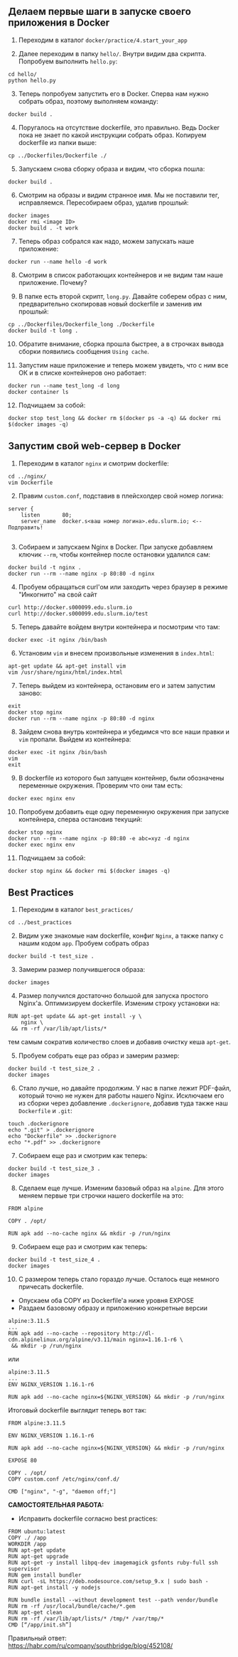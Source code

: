 ## Делаем первые шаги в запуске своего приложения в Docker

1. Переходим в каталог `docker/practice/4.start_your_app`

2. Далее переходим в папку `hello/`. Внутри видим два скрипта. Попробуем выполнить `hello.py`:

```
cd hello/
python hello.py
```

3. Теперь попробуем запустить его в Docker. Сперва нам нужно собрать образ, поэтому выполняем команду:

```
docker build .
```

4. Поругалось на отсутствие dockerfile, это правильно. Ведь Docker пока не знает по какой инструкции собрать образ. Копируем dockerfile из папки выше:

```
cp ../Dockerfiles/Dockerfile ./
```

5. Запускаем снова сборку образа и видим, что сборка пошла:

```
docker build .
```

6. Смотрим на образы и видим странное имя. Мы не поставили тег, исправляемся. Пересобираем образ, удалив прошлый:

```
docker images
docker rmi <image ID>
docker build . -t work
```

7. Теперь образ собрался как надо, можем запускать наше приложение:

```
docker run --name hello -d work
```

8. Смотрим в список работающих контейнеров и не видим там наше приложение. Почему?

9. В папке есть второй скрипт, `long.py`. Давайте соберем образ с ним, предварительно скопировав новый dockerfile и заменив им прошлый:

```
cp ../Dockerfiles/Dockerfile_long ./Dockerfile
docker build -t long .
```

10. Обратите внимание, сборка прошла быстрее, а в строчках вывода сборки появились сообщения `Using cache`.

11. Запустим наше приложение и теперь можем увидеть, что с ним все ОК и в списке контейнеров оно работает:

```
docker run --name test_long -d long
docker container ls
```

12. Подчищаем за собой:

```
docker stop test_long && docker rm $(docker ps -a -q) && docker rmi $(docker images -q)
```

## Запустим свой web-сервер в Docker

1. Переходим в каталог `nginx` и смотрим dockerfile:

```
cd ../nginx/
vim Dockerfile
```

2. Правим `custom.conf`, подставив в плейсхолдер свой номер логина:

```
server {
    listen       80;
    server_name  docker.s<ваш номер логина>.edu.slurm.io; <-- Подправить!


```

3. Собираем и запускаем Nginx в Docker. При запуске добавляем ключик `--rm`, чтобы контейнер после остановки удалился сам:

```
docker build -t nginx .
docker run --rm --name nginx -p 80:80 -d nginx
```

4. Пробуем обращаться curl'ом или заходить через браузер в режиме "Инкогнито" на свой сайт

```
curl http://docker.s000099.edu.slurm.io
curl http://docker.s000099.edu.slurm.io/test
```

5. Теперь давайте войдем внутри контейнера и посмотрим что там:

```
docker exec -it nginx /bin/bash
```

6. Установим `vim` и внесем произвольные изменения в `index.html`:

```
apt-get update && apt-get install vim
vim /usr/share/nginx/html/index.html
```

7. Теперь выйдем из контейнера, остановим его и затем запустим заново:

```
exit
docker stop nginx
docker run --rm --name nginx -p 80:80 -d nginx
```

8. Зайдем снова внутрь контейнера и убедимся что все наши правки и `vim` пропали. Выйдем из контейнера:

```
docker exec -it nginx /bin/bash
vim
exit
```

9. В dockerfile из которого был запущен контейнер, были обозначены переменные окружения. Проверим что они там есть:

```
docker exec nginx env
```

10. Попробуем добавить еще одну переменную окружения при запуске контейнера, сперва остановив текущий:

```
docker stop nginx
docker run --rm --name nginx -p 80:80 -e abc=xyz -d nginx
docker exec nginx env
```

11. Подчищаем за собой:

```
docker stop nginx && docker rmi $(docker images -q)
```

## Best Practices

1. Переходим в каталог `best_practices/`

```
cd ../best_practices
```

2. Видим уже знакомые нам dockerfile, конфиг `Nginx`, а также папку с нашим кодом `app`. Пробуем собрать образ

```
docker build -t test_size .
```

3. Замерим размер получившегося образа:

```
docker images
```

4. Размер получился достаточно большой для запуска простого Nginx'а. Оптимизируем dockerfile. Изменим строку установки на:

```
RUN apt-get update && apt-get install -y \
    nginx \
 && rm -rf /var/lib/apt/lists/*
```
тем самым сократив количество слоев и добавив очистку кеша `apt-get`.

5. Пробуем собрать еще раз образ и замерим размер:

```
docker build -t test_size_2 .
docker images
```

6. Стало лучше, но давайте продолжим. У нас в папке лежит PDF-файл, который точно не нужен для работы нашего Nginx. Исключаем его из сборки через добавление `.dockerignore`, добавив туда также наш `Dockerfile` и `.git`:

```
touch .dockerignore
echo ".git" > .dockerignore
echo "Dockerfile" >> .dockerignore
echo "*.pdf" >> .dockerignore
```

7. Собираем еще раз и смотрим как теперь:

```
docker build -t test_size_3 .
docker images
```

8. Сделаем еще лучше. Изменим базовый образ на `alpine`. Для этого меняем первые три строчки нашего dockerfile на это:

```
FROM alpine

COPY . /opt/

RUN apk add --no-cache nginx && mkdir -p /run/nginx
```

9. Собираем еще раз и смотрим как теперь:

```
docker build -t test_size_4 .
docker images
```

10. С размером теперь стало гораздо лучше. Осталось еще немного причесать dockerfile.

- Опускаем оба COPY из Dockerfile'а ниже уровня EXPOSE
- Раздаем базовому образу и приложению конкретные версии

```
alpine:3.11.5
...
RUN apk add --no-cache --repository http://dl-cdn.alpinelinux.org/alpine/v3.11/main nginx=1.16.1-r6 \
 && mkdir -p /run/nginx

```
или

```
alpine:3.11.5
...
ENV NGINX_VERSION 1.16.1-r6

RUN apk add --no-cache nginx=${NGINX_VERSION} && mkdir -p /run/nginx
```

Итоговый dockerfile выглядит теперь вот так:

```
FROM alpine:3.11.5

ENV NGINX_VERSION 1.16.1-r6

RUN apk add --no-cache nginx=${NGINX_VERSION} && mkdir -p /run/nginx

EXPOSE 80

COPY . /opt/
COPY custom.conf /etc/nginx/conf.d/

CMD ["nginx", "-g", "daemon off;"]

```

**САМОСТОЯТЕЛЬНАЯ РАБОТА:**
- Исправить dockerfile согласно best practices:

```
FROM ubuntu:latest
COPY ./ /app
WORKDIR /app
RUN apt-get update
RUN apt-get upgrade
RUN apt-get -y install libpq-dev imagemagick gsfonts ruby-full ssh supervisor
RUN gem install bundler
RUN curl -sL https://deb.nodesource.com/setup_9.x | sudo bash -
RUN apt-get install -y nodejs

RUN bundle install --without development test --path vendor/bundle
RUN rm -rf /usr/local/bundle/cache/*.gem 
RUN apt-get clean 
RUN rm -rf /var/lib/apt/lists/* /tmp/* /var/tmp/*
CMD [“/app/init.sh”]
```

Правильный ответ: https://habr.com/ru/company/southbridge/blog/452108/

